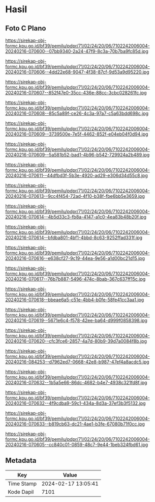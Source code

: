 # Hasil

## Foto C Plano

https://sirekap-obj-formc.kpu.go.id/bf39/pemilu/pdpr/71/02/24/20/06/7102242006004-20240216-070600--07bb9340-2a24-47f9-8c3a-70b7ba9fc85d.jpg

https://sirekap-obj-formc.kpu.go.id/bf39/pemilu/pdpr/71/02/24/20/06/7102242006004-20240216-070606--4dd22e68-9047-4f38-87cf-9d53a9d95220.jpg

https://sirekap-obj-formc.kpu.go.id/bf39/pemilu/pdpr/71/02/24/20/06/7102242006004-20240216-070607--852f47e0-35cc-436e-88cc-3cbc028261fc.jpg

https://sirekap-obj-formc.kpu.go.id/bf39/pemilu/pdpr/71/02/24/20/06/7102242006004-20240216-070608--85c5a89f-ce26-4c3a-97a7-c5a63bdd698c.jpg

https://sirekap-obj-formc.kpu.go.id/bf39/pemilu/pdpr/71/02/24/20/06/7102242006004-20240216-070609--3739500e-7e5f-4462-852f-e04eb04f0d94.jpg

https://sirekap-obj-formc.kpu.go.id/bf39/pemilu/pdpr/71/02/24/20/06/7102242006004-20240216-070609--5a581b52-bad1-4b96-b542-729924a2b489.jpg

https://sirekap-obj-formc.kpu.go.id/bf39/pemilu/pdpr/71/02/24/20/06/7102242006004-20240216-070611--44dfbd3f-5b3e-4920-ad29-e306d34d55c8.jpg

https://sirekap-obj-formc.kpu.go.id/bf39/pemilu/pdpr/71/02/24/20/06/7102242006004-20240216-070613--9cc4f454-72ad-4f10-b38f-fbe6bb5e3659.jpg

https://sirekap-obj-formc.kpu.go.id/bf39/pemilu/pdpr/71/02/24/20/06/7102242006004-20240216-070614--4b5d33c3-fb8a-4147-a1c0-4ea83b48b20f.jpg

https://sirekap-obj-formc.kpu.go.id/bf39/pemilu/pdpr/71/02/24/20/06/7102242006004-20240216-070614--bfdba801-4bf1-4bbd-8c63-9252ffad331f.jpg

https://sirekap-obj-formc.kpu.go.id/bf39/pemilu/pdpr/71/02/24/20/06/7102242006004-20240216-070616--e638cf27-9c19-44ea-9e56-a1d00bc21d15.jpg

https://sirekap-obj-formc.kpu.go.id/bf39/pemilu/pdpr/71/02/24/20/06/7102242006004-20240216-070617--76b7b887-5496-474c-8bab-367c637ff15c.jpg

https://sirekap-obj-formc.kpu.go.id/bf39/pemilu/pdpr/71/02/24/20/06/7102242006004-20240216-070618--bbeae6a5-c51e-4bb4-b0fe-58fe41cc3aa1.jpg

https://sirekap-obj-formc.kpu.go.id/bf39/pemilu/pdpr/71/02/24/20/06/7102242006004-20240216-070619--5671e6c4-f578-42ee-ba64-d999f0858398.jpg

https://sirekap-obj-formc.kpu.go.id/bf39/pemilu/pdpr/71/02/24/20/06/7102242006004-20240216-070620--cfc3fce6-2857-4a7d-80b9-39d7a0084f8b.jpg

https://sirekap-obj-formc.kpu.go.id/bf39/pemilu/pdpr/71/02/24/20/06/7102242006004-20240216-084253--d7962ed7-0668-42e8-b987-47ef4a8acdc5.jpg

https://sirekap-obj-formc.kpu.go.id/bf39/pemilu/pdpr/71/02/24/20/06/7102242006004-20240216-070632--1b5a5e66-86dc-4682-b4e7-4938c321fd8f.jpg

https://sirekap-obj-formc.kpu.go.id/bf39/pemilu/pdpr/71/02/24/20/06/7102242006004-20240216-070632--4f9cdba9-59c1-434a-8d3a-37ef3b3f5132.jpg

https://sirekap-obj-formc.kpu.go.id/bf39/pemilu/pdpr/71/02/24/20/06/7102242006004-20240216-070633--b819cb63-dc21-4ae1-b3fe-67080b71f0cc.jpg

https://sirekap-obj-formc.kpu.go.id/bf39/pemilu/pdpr/71/02/24/20/06/7102242006004-20240216-070605--cc840c01-0859-48c7-9e44-1beb324fbd61.jpg


## Metadata

| Key        | Value               |
| ---------- | ------------------- |
| Time Stamp | 2024-02-17 13:05:41 |
| Kode Dapil | 7101                |



